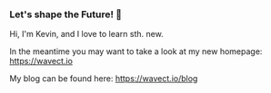 ### Let's shape the Future! 👋
Hi, I'm Kevin, and I love to learn sth. new. 

In the meantime you may want to take a look at my new homepage: https://wavect.io

My blog can be found here: https://wavect.io/blog
